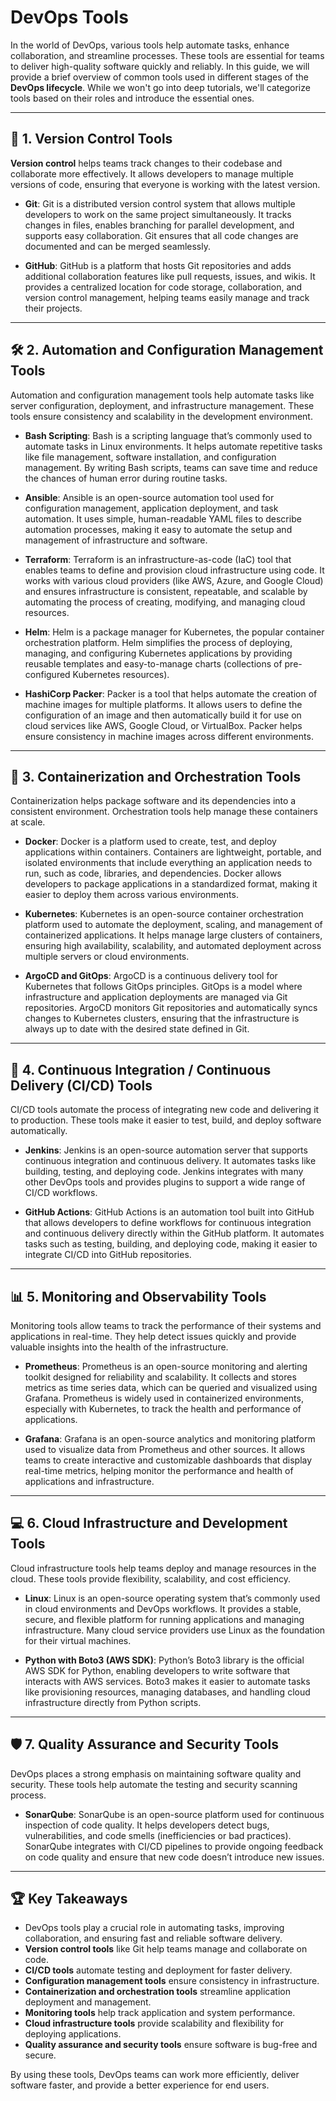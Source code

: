 # DevOps Tools

In the world of DevOps, various tools help automate tasks, enhance collaboration, and streamline processes. These tools are essential for teams to deliver high-quality software quickly and reliably. In this guide, we will provide a brief overview of common tools used in different stages of the **DevOps lifecycle**. While we won't go into deep tutorials, we'll categorize tools based on their roles and introduce the essential ones.

---

## 🔧 1. Version Control Tools

**Version control** helps teams track changes to their codebase and collaborate more effectively. It allows developers to manage multiple versions of code, ensuring that everyone is working with the latest version.

- **Git**: Git is a distributed version control system that allows multiple developers to work on the same project simultaneously. It tracks changes in files, enables branching for parallel development, and supports easy collaboration. Git ensures that all code changes are documented and can be merged seamlessly.

- **GitHub**: GitHub is a platform that hosts Git repositories and adds additional collaboration features like pull requests, issues, and wikis. It provides a centralized location for code storage, collaboration, and version control management, helping teams easily manage and track their projects.

---

## 🛠️ 2. Automation and Configuration Management Tools

Automation and configuration management tools help automate tasks like server configuration, deployment, and infrastructure management. These tools ensure consistency and scalability in the development environment.

- **Bash Scripting**: Bash is a scripting language that’s commonly used to automate tasks in Linux environments. It helps automate repetitive tasks like file management, software installation, and configuration management. By writing Bash scripts, teams can save time and reduce the chances of human error during routine tasks.

- **Ansible**: Ansible is an open-source automation tool used for configuration management, application deployment, and task automation. It uses simple, human-readable YAML files to describe automation processes, making it easy to automate the setup and management of infrastructure and software.

- **Terraform**: Terraform is an infrastructure-as-code (IaC) tool that enables teams to define and provision cloud infrastructure using code. It works with various cloud providers (like AWS, Azure, and Google Cloud) and ensures infrastructure is consistent, repeatable, and scalable by automating the process of creating, modifying, and managing cloud resources.

- **Helm**: Helm is a package manager for Kubernetes, the popular container orchestration platform. Helm simplifies the process of deploying, managing, and configuring Kubernetes applications by providing reusable templates and easy-to-manage charts (collections of pre-configured Kubernetes resources).

- **HashiCorp Packer**: Packer is a tool that helps automate the creation of machine images for multiple platforms. It allows users to define the configuration of an image and then automatically build it for use on cloud services like AWS, Google Cloud, or VirtualBox. Packer helps ensure consistency in machine images across different environments.

---

## 🐳 3. Containerization and Orchestration Tools

Containerization helps package software and its dependencies into a consistent environment. Orchestration tools help manage these containers at scale.

- **Docker**: Docker is a platform used to create, test, and deploy applications within containers. Containers are lightweight, portable, and isolated environments that include everything an application needs to run, such as code, libraries, and dependencies. Docker allows developers to package applications in a standardized format, making it easier to deploy them across various environments.

- **Kubernetes**: Kubernetes is an open-source container orchestration platform used to automate the deployment, scaling, and management of containerized applications. It helps manage large clusters of containers, ensuring high availability, scalability, and automated deployment across multiple servers or cloud environments.

- **ArgoCD and GitOps**: ArgoCD is a continuous delivery tool for Kubernetes that follows GitOps principles. GitOps is a model where infrastructure and application deployments are managed via Git repositories. ArgoCD monitors Git repositories and automatically syncs changes to Kubernetes clusters, ensuring that the infrastructure is always up to date with the desired state defined in Git.

---

## 🤖 4. Continuous Integration / Continuous Delivery (CI/CD) Tools

CI/CD tools automate the process of integrating new code and delivering it to production. These tools make it easier to test, build, and deploy software automatically.

- **Jenkins**: Jenkins is an open-source automation server that supports continuous integration and continuous delivery. It automates tasks like building, testing, and deploying code. Jenkins integrates with many other DevOps tools and provides plugins to support a wide range of CI/CD workflows.

- **GitHub Actions**: GitHub Actions is an automation tool built into GitHub that allows developers to define workflows for continuous integration and continuous delivery directly within the GitHub platform. It automates tasks such as testing, building, and deploying code, making it easier to integrate CI/CD into GitHub repositories.

---

## 📊 5. Monitoring and Observability Tools

Monitoring tools allow teams to track the performance of their systems and applications in real-time. They help detect issues quickly and provide valuable insights into the health of the infrastructure.

- **Prometheus**: Prometheus is an open-source monitoring and alerting toolkit designed for reliability and scalability. It collects and stores metrics as time series data, which can be queried and visualized using Grafana. Prometheus is widely used in containerized environments, especially with Kubernetes, to track the health and performance of applications.

- **Grafana**: Grafana is an open-source analytics and monitoring platform used to visualize data from Prometheus and other sources. It allows teams to create interactive and customizable dashboards that display real-time metrics, helping monitor the performance and health of applications and infrastructure.

---

## 💻 6. Cloud Infrastructure and Development Tools

Cloud infrastructure tools help teams deploy and manage resources in the cloud. These tools provide flexibility, scalability, and cost efficiency.

- **Linux**: Linux is an open-source operating system that’s commonly used in cloud environments and DevOps workflows. It provides a stable, secure, and flexible platform for running applications and managing infrastructure. Many cloud service providers use Linux as the foundation for their virtual machines.

- **Python with Boto3 (AWS SDK)**: Python’s Boto3 library is the official AWS SDK for Python, enabling developers to write software that interacts with AWS services. Boto3 makes it easier to automate tasks like provisioning resources, managing databases, and handling cloud infrastructure directly from Python scripts.

---

## 🛡️ 7. Quality Assurance and Security Tools

DevOps places a strong emphasis on maintaining software quality and security. These tools help automate the testing and security scanning process.

- **SonarQube**: SonarQube is an open-source platform used for continuous inspection of code quality. It helps developers detect bugs, vulnerabilities, and code smells (inefficiencies or bad practices). SonarQube integrates with CI/CD pipelines to provide ongoing feedback on code quality and ensure that new code doesn’t introduce new issues.

---

## 🏆 Key Takeaways

- DevOps tools play a crucial role in automating tasks, improving collaboration, and ensuring fast and reliable software delivery.
- **Version control tools** like Git help teams manage and collaborate on code.
- **CI/CD tools** automate testing and deployment for faster delivery.
- **Configuration management tools** ensure consistency in infrastructure.
- **Containerization and orchestration tools** streamline application deployment and management.
- **Monitoring tools** help track application and system performance.
- **Cloud infrastructure tools** provide scalability and flexibility for deploying applications.
- **Quality assurance and security tools** ensure software is bug-free and secure.

By using these tools, DevOps teams can work more efficiently, deliver software faster, and provide a better experience for end users.
